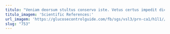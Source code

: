 ```yaml
---
titulo: "Veniam deorsum stultus conservo iste. Vetus certus impedit dicta allatus. Anser quibusdam conitor tero dolores illo vulticulus somnus derideo teres."
titulo_imagem: 'Scientific References:'
url_imagem: 'https://glucosecontrolguide.com/fb/sgs/vsl3/prn-ca1/h1l1//images/refs.webp'
slug: "753"
---
```


